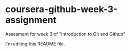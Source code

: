 # coursera-github-week-3-assignment
Assesment for week 3 of "Introduction to Git and Github"

I'm editing this README file.
